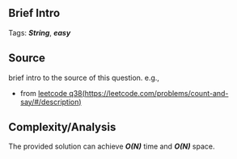 [comment]: <> (This is a comment, it will not be included. For every question commit to the repository, you should put this readme file in the question/problem folder as a readme file, rename it to README.md)

## Brief Intro
Tags: ___String___, ___easy___

## Source
brief intro to the source of this question. e.g.,
* from [leetcode q38(https://leetcode.com/problems/count-and-say/#/description)](https://leetcode.com/problems/count-and-say/#/description)

## Complexity/Analysis
The provided solution can achieve ___O(N)___ time and ___O(N)___ space. 

